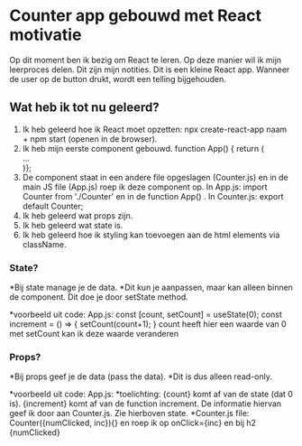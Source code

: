 # Counter app gebouwd met React motivatie

Op dit moment ben ik bezig om React te leren. Op deze manier wil ik mijn leerproces delen. Dit zijn mijn notities.
Dit is een kleine React app. Wanneer de user op de button drukt, wordt een telling bijgehouden.

## Wat heb ik tot nu geleerd?

1. Ik heb geleerd hoe ik React moet opzetten: npx create-react-app naam + npm start (openen in de browser).
2. Ik heb mijn eerste component gebouwd. function App() { return (<div>...</div>)};
3. De component staat in een andere file opgeslagen (Counter.js) en in de main JS file (App.js) roep ik deze component op. 
   In App.js: import Counter from './Counter' en in de function App() <Counter />.
   In Counter.js: export default Counter;
4. Ik heb geleerd wat props zijn.
5. Ik heb geleerd wat state is.
6. Ik heb geleerd hoe ik styling kan toevoegen aan de html elements via className.

### State?
*Bij state manage je de data. 
*Dit kun je aanpassen, maar kan alleen binnen de component. Dit doe je door setState method.

*voorbeeld uit code: App.js:
const [count, setCount] = useState(0);
const increment = () => {
    setCount(count+1);
}
count heeft hier een waarde van 0
met setCount kan ik deze waarde veranderen

### Props?
*Bij props geef je de data (pass the data). 
*Dit is dus alleen read-only.

*voorbeeld uit code: App.js: <Counter numClicked={count} inc={increment}/>
*toelichting: {count} komt af van de state (dat 0 is). {increment} komt af van de function increment. De informatie hiervan geef ik door aan Counter.js. Zie hierboven state.
*Counter.js file: Counter({numClicked, inc}){} en roep ik op onClick={inc} en bij h2 {numClicked}






